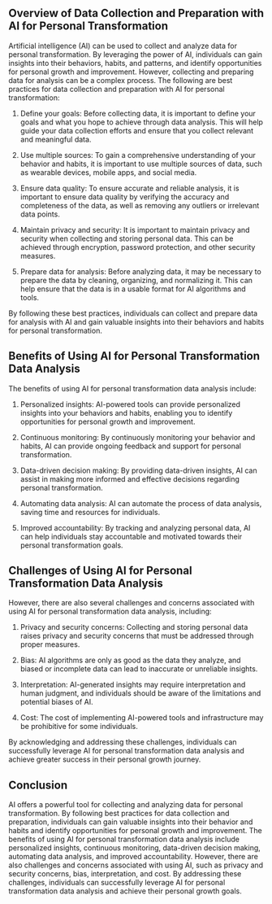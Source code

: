 

Overview of Data Collection and Preparation with AI for Personal Transformation
-------------------------------------------------------------------------------

Artificial intelligence (AI) can be used to collect and analyze data for personal transformation. By leveraging the power of AI, individuals can gain insights into their behaviors, habits, and patterns, and identify opportunities for personal growth and improvement. However, collecting and preparing data for analysis can be a complex process. The following are best practices for data collection and preparation with AI for personal transformation:

1. Define your goals: Before collecting data, it is important to define your goals and what you hope to achieve through data analysis. This will help guide your data collection efforts and ensure that you collect relevant and meaningful data.

2. Use multiple sources: To gain a comprehensive understanding of your behavior and habits, it is important to use multiple sources of data, such as wearable devices, mobile apps, and social media.

3. Ensure data quality: To ensure accurate and reliable analysis, it is important to ensure data quality by verifying the accuracy and completeness of the data, as well as removing any outliers or irrelevant data points.

4. Maintain privacy and security: It is important to maintain privacy and security when collecting and storing personal data. This can be achieved through encryption, password protection, and other security measures.

5. Prepare data for analysis: Before analyzing data, it may be necessary to prepare the data by cleaning, organizing, and normalizing it. This can help ensure that the data is in a usable format for AI algorithms and tools.

By following these best practices, individuals can collect and prepare data for analysis with AI and gain valuable insights into their behaviors and habits for personal transformation.

Benefits of Using AI for Personal Transformation Data Analysis
--------------------------------------------------------------

The benefits of using AI for personal transformation data analysis include:

1. Personalized insights: AI-powered tools can provide personalized insights into your behaviors and habits, enabling you to identify opportunities for personal growth and improvement.

2. Continuous monitoring: By continuously monitoring your behavior and habits, AI can provide ongoing feedback and support for personal transformation.

3. Data-driven decision making: By providing data-driven insights, AI can assist in making more informed and effective decisions regarding personal transformation.

4. Automating data analysis: AI can automate the process of data analysis, saving time and resources for individuals.

5. Improved accountability: By tracking and analyzing personal data, AI can help individuals stay accountable and motivated towards their personal transformation goals.

Challenges of Using AI for Personal Transformation Data Analysis
----------------------------------------------------------------

However, there are also several challenges and concerns associated with using AI for personal transformation data analysis, including:

1. Privacy and security concerns: Collecting and storing personal data raises privacy and security concerns that must be addressed through proper measures.

2. Bias: AI algorithms are only as good as the data they analyze, and biased or incomplete data can lead to inaccurate or unreliable insights.

3. Interpretation: AI-generated insights may require interpretation and human judgment, and individuals should be aware of the limitations and potential biases of AI.

4. Cost: The cost of implementing AI-powered tools and infrastructure may be prohibitive for some individuals.

By acknowledging and addressing these challenges, individuals can successfully leverage AI for personal transformation data analysis and achieve greater success in their personal growth journey.

Conclusion
----------

AI offers a powerful tool for collecting and analyzing data for personal transformation. By following best practices for data collection and preparation, individuals can gain valuable insights into their behavior and habits and identify opportunities for personal growth and improvement. The benefits of using AI for personal transformation data analysis include personalized insights, continuous monitoring, data-driven decision making, automating data analysis, and improved accountability. However, there are also challenges and concerns associated with using AI, such as privacy and security concerns, bias, interpretation, and cost. By addressing these challenges, individuals can successfully leverage AI for personal transformation data analysis and achieve their personal growth goals.
